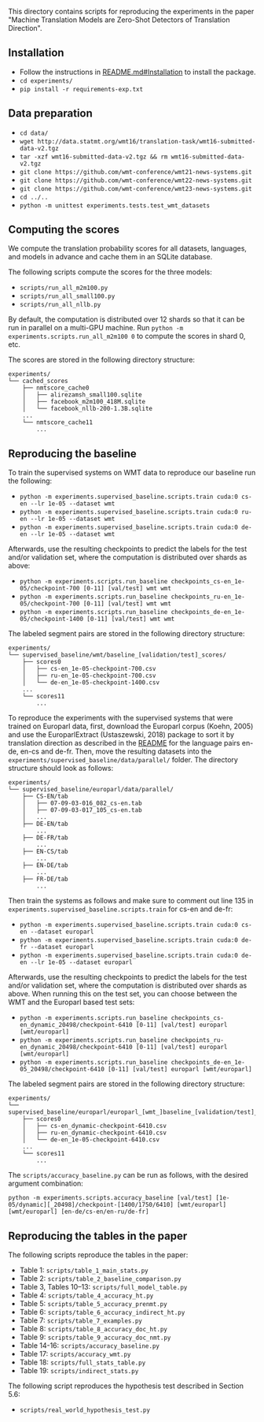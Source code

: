 
This directory contains scripts for reproducing the experiments in the paper "Machine Translation Models are Zero-Shot Detectors of Translation Direction".

## Installation
- Follow the instructions in [README.md#Installation](../README.md) to install the package.
- `cd experiments/`
- `pip install -r requirements-exp.txt`

## Data preparation
- `cd data/`
- `wget http://data.statmt.org/wmt16/translation-task/wmt16-submitted-data-v2.tgz`
- `tar -xzf wmt16-submitted-data-v2.tgz && rm wmt16-submitted-data-v2.tgz`
- `git clone https://github.com/wmt-conference/wmt21-news-systems.git`
- `git clone https://github.com/wmt-conference/wmt22-news-systems.git`
- `git clone https://github.com/wmt-conference/wmt23-news-systems.git`
- `cd ../..`
- `python -m unittest experiments.tests.test_wmt_datasets`

## Computing the scores
We compute the translation probability scores for all datasets, languages, and models in advance and cache them in an SQLite database.

The following scripts compute the scores for the three models:
- `scripts/run_all_m2m100.py`
- `scripts/run_all_small100.py`
- `scripts/run_all_nllb.py`

By default, the computation is distributed over 12 shards so that it can be run in parallel on a multi-GPU machine. Run `python -m experiments.scripts.run_all_m2m100 0` to compute the scores in shard 0, etc.

The scores are stored in the following directory structure:
```
experiments/
└── cached_scores
    ├── nmtscore_cache0
    │   ├── alirezamsh_small100.sqlite
    │   ├── facebook_m2m100_418M.sqlite
    │   └── facebook_nllb-200-1.3B.sqlite
    ...
    └── nmtscore_cache11
        ...
```

## Reproducing the baseline
To train the supervised systems on WMT data to reproduce our baseline run the following:
- `python -m experiments.supervised_baseline.scripts.train cuda:0 cs-en --lr 1e-05 --dataset wmt`
- `python -m experiments.supervised_baseline.scripts.train cuda:0 ru-en --lr 1e-05 --dataset wmt`
- `python -m experiments.supervised_baseline.scripts.train cuda:0 de-en --lr 1e-05 --dataset wmt`

Afterwards, use the resulting checkpoints to predict the labels for the test and/or validation set, where the computation is distributed over shards as above:

- `python -m experiments.scripts.run_baseline checkpoints_cs-en_1e-05/checkpoint-700 [0-11] [val/test] wmt wmt`
- `python -m experiments.scripts.run_baseline checkpoints_ru-en_1e-05/checkpoint-700 [0-11] [val/test] wmt wmt`
- `python -m experiments.scripts.run_baseline checkpoints_de-en_1e-05/checkpoint-1400 [0-11] [val/test] wmt wmt`

The labeled segment pairs are stored in the following directory structure:
```
experiments/
└── supervised_baseline/wmt/baseline_[validation/test]_scores/
    ├── scores0
    │   ├── cs-en_1e-05-checkpoint-700.csv
    │   ├── ru-en_1e-05-checkpoint-700.csv
    │   └── de-en_1e-05-checkpoint-1400.csv
    ...
    └── scores11
        ...
```

To reproduce the experiments with the supervised systems that were trained on Europarl data, first, download the Europarl corpus (Koehn, 2005) and use the EuroparlExtract (Ustaszewski, 2018) package to sort it by translation direction as described in the [README]([url](https://github.com/mustaszewski/europarl-extract?tab=readme-ov-file#europarlextract)) for the language pairs en-de, en-cs and de-fr. Then, move the resulting datasets into the ```experiments/supervised_baseline/data/parallel/``` folder. The directory structure should look as follows:
```
experiments/
└── supervised_baseline/europarl/data/parallel/
    ├── CS-EN/tab
    │   ├── 07-09-03-016_082_cs-en.tab
    │   ├── 07-09-03-017_105_cs-en.tab
    │   ...
    ├── DE-EN/tab
        ...
    ├── DE-FR/tab
        ...
    ├── EN-CS/tab
        ...
    ├── EN-DE/tab
        ...
    ├── FR-DE/tab
        ...
```

Then train the systems as follows and make sure to comment out line 135 in `experiments.supervised_baseline.scripts.train` for cs-en and de-fr:
- `python -m experiments.supervised_baseline.scripts.train cuda:0 cs-en --dataset europarl`
- `python -m experiments.supervised_baseline.scripts.train cuda:0 de-fr --dataset europarl`
- `python -m experiments.supervised_baseline.scripts.train cuda:0 de-en --lr 1e-05 --dataset europarl`

Afterwards, use the resulting checkpoints to predict the labels for the test and/or validation set, where the computation is distributed over shards as above. When running this on the test set, you can choose between the WMT and the Europarl based test sets:
- `python -m experiments.scripts.run_baseline checkpoints_cs-en_dynamic_20498/checkpoint-6410 [0-11] [val/test] europarl [wmt/europarl]`
- `python -m experiments.scripts.run_baseline checkpoints_ru-en_dynamic_20498/checkpoint-6410 [0-11] [val/test] europarl [wmt/europarl]`
- `python -m experiments.scripts.run_baseline checkpoints_de-en_1e-05_20498/checkpoint-6410 [0-11] [val/test] europarl [wmt/europarl]`

The labeled segment pairs are stored in the following directory structure:
```
experiments/
└── supervised_baseline/europarl/europarl_[wmt_]baseline_[validation/test]_scores/
    ├── scores0
    │   ├── cs-en_dynamic-checkpoint-6410.csv
    │   ├── ru-en_dynamic-checkpoint-6410.csv
    │   └── de-en_1e-05-checkpoint-6410.csv
    ...
    └── scores11
        ...
```

The `scripts/accuracy_baseline.py` can be run as follows, with the desired argument combination:
```
python -m experiments.scripts.accuracy_baseline [val/test] [1e-05/dynamic][_20498]/checkpoint-[1400/1750/6410] [wmt/europarl] [wmt/europarl] [en-de/cs-en/en-ru/de-fr]
```

## Reproducing the tables in the paper
The following scripts reproduce the tables in the paper:

- Table 1: `scripts/table_1_main_stats.py`
- Table 2: `scripts/table_2_baseline_comparison.py`
- Table 3, Tables 10–13: `scripts/full_model_table.py`
- Table 4: `scripts/table_4_accuracy_ht.py`
- Table 5: `scripts/table_5_accuracy_prenmt.py`
- Table 6: `scripts/table_6_accuracy_indirect_ht.py`
- Table 7: `scripts/table_7_examples.py`
- Table 8: `scripts/table_8_accuracy_doc_ht.py`
- Table 9: `scripts/table_9_accuracy_doc_nmt.py`
- Table 14-16: `scripts/accuracy_baseline.py`
- Table 17: `scripts/accuracy_wmt.py`
- Table 18: `scripts/full_stats_table.py`
- Table 19: `scripts/indirect_stats.py`

The following script reproduces the hypothesis test described in Section 5.6:
- `scripts/real_world_hypothesis_test.py`
